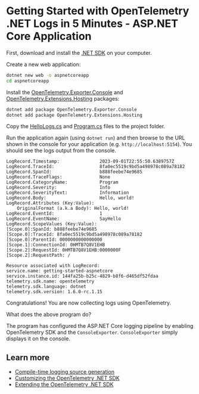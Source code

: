# Getting Started with OpenTelemetry .NET Logs in 5 Minutes - ASP.NET Core Application

First, download and install the [.NET
SDK](https://dotnet.microsoft.com/download) on your computer.

Create a new web application:

```sh
dotnet new web -o aspnetcoreapp
cd aspnetcoreapp
```

Install the
[OpenTelemetry.Exporter.Console](../../../src/OpenTelemetry.Exporter.Console/README.md)
and
[OpenTelemetry.Extensions.Hosting](../../../src/OpenTelemetry.Extensions.Hosting/README.md)
packages:

```sh
dotnet add package OpenTelemetry.Exporter.Console
dotnet add package OpenTelemetry.Extensions.Hosting
```

Copy the [HelloLogs.cs](./HelloLogs.cs) and [Program.cs](./Program.cs) files to
the project folder.

Run the application again (using `dotnet run`) and then browse to the URL shown
in the console for your application (e.g. `http://localhost:5154`). You should see
the logs output from the console.

```text
LogRecord.Timestamp:               2023-09-01T22:55:50.6389757Z
LogRecord.TraceId:                 8fa0ec5519c9bd5a498978c089a78182
LogRecord.SpanId:                  b888feebe74e9685
LogRecord.TraceFlags:              None
LogRecord.CategoryName:            Program
LogRecord.Severity:                Info
LogRecord.SeverityText:            Information
LogRecord.Body:                    Hello, world!
LogRecord.Attributes (Key:Value):
    OriginalFormat (a.k.a Body): Hello, world!
LogRecord.EventId:                 1
LogRecord.EventName:               SayHello
LogRecord.ScopeValues (Key:Value):
[Scope.0]:SpanId: b888feebe74e9685
[Scope.0]:TraceId: 8fa0ec5519c9bd5a498978c089a78182
[Scope.0]:ParentId: 0000000000000000
[Scope.1]:ConnectionId: 0HMTB7Q8V1EHB
[Scope.2]:RequestId: 0HMTB7Q8V1EHB:0000000F
[Scope.2]:RequestPath: /

Resource associated with LogRecord:
service.name: getting-started-aspnetcore
service.instance.id: 144fa25b-b25c-4829-b8f6-d465df52fdaa
telemetry.sdk.name: opentelemetry
telemetry.sdk.language: dotnet
telemetry.sdk.version: 1.6.0-rc.1.15
```

Congratulations! You are now collecting logs using OpenTelemetry.

What does the above program do?

The program has configured the ASP.NET Core logging pipeline by enabling
OpenTelemetry SDK and the `ConsoleExporter`. `ConsoleExporter` simply displays
it on the console.

## Learn more

* [Compile-time logging source
  generation](https://docs.microsoft.com/dotnet/core/extensions/logger-message-generator)
* [Customizing the OpenTelemetry .NET SDK](../customizing-the-sdk/README.md)
* [Extending the OpenTelemetry .NET SDK](../extending-the-sdk/README.md)
